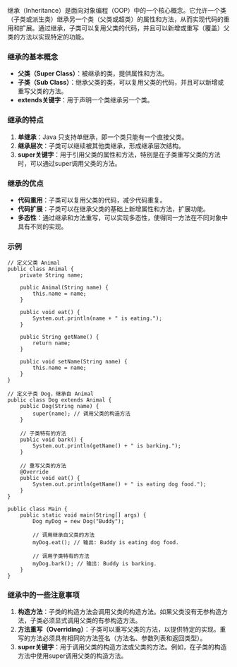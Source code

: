 继承（Inheritance）是面向对象编程（OOP）中的一个核心概念。它允许一个类（子类或派生类）继承另一个类（父类或超类）的属性和方法，从而实现代码的重用和扩展。通过继承，子类可以复用父类的代码，并且可以新增或重写（覆盖）父类的方法以实现特定的功能。
### 继承的基本概念

- **父类（Super Class）**：被继承的类，提供属性和方法。
- **子类（Sub Class）**：继承父类的类，可以复用父类的代码，并且可以新增或重写父类的方法。
- **extends关键字**：用于声明一个类继承另一个类。
### 继承的特点

1. **单继承**：Java 只支持单继承，即一个类只能有一个直接父类。
2. **继承层次**：子类可以继续被其他类继承，形成继承层次结构。
3. **super关键字**：用于引用父类的属性和方法，特别是在子类重写父类的方法时，可以通过super调用父类的方法。
### 继承的优点

- **代码重用**：子类可以复用父类的代码，减少代码重复。
- **代码扩展**：子类可以在继承父类的基础上新增属性和方法，扩展功能。
- **多态性**：通过继承和方法重写，可以实现多态性，使得同一方法在不同对象中具有不同的实现。
### 示例
```
// 定义父类 Animal
public class Animal {
    private String name;

    public Animal(String name) {
        this.name = name;
    }

    public void eat() {
        System.out.println(name + " is eating.");
    }

    public String getName() {
        return name;
    }

    public void setName(String name) {
        this.name = name;
    }
}

// 定义子类 Dog，继承自 Animal
public class Dog extends Animal {
    public Dog(String name) {
        super(name); // 调用父类的构造方法
    }

    // 子类特有的方法
    public void bark() {
        System.out.println(getName() + " is barking.");
    }

    // 重写父类的方法
    @Override
    public void eat() {
        System.out.println(getName() + " is eating dog food.");
    }
}

public class Main {
    public static void main(String[] args) {
        Dog myDog = new Dog("Buddy");

        // 调用继承自父类的方法
        myDog.eat(); // 输出: Buddy is eating dog food.

        // 调用子类特有的方法
        myDog.bark(); // 输出: Buddy is barking.
    }
}
```
### 继承中的一些注意事项

1. **构造方法**：子类的构造方法会调用父类的构造方法。如果父类没有无参构造方法，子类必须显式调用父类的有参构造方法。
2. **方法重写（Overriding）**：子类可以重写父类的方法，以提供特定的实现。重写的方法必须具有相同的方法签名（方法名、参数列表和返回类型）。
3. **super关键字**：用于调用父类的构造方法或父类的方法。例如，在子类的构造方法中使用super调用父类的构造方法。
